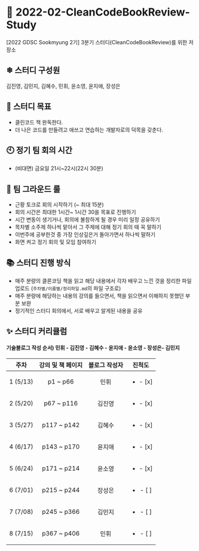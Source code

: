 # 🧐 2022-02-CleanCodeBookReview-Study
[2022 GDSC Sookmyung 2기] 3분기 스터디(CleanCodeBookReview)를 위한 저장소

## ❄ 스터디 구성원
김진영, 김민지, 김혜수, 민휘, 윤소영, 윤지애, 장성은

## 🎯 스터디 목표
- 클린코드 책 완독한다.
- 더 나은 코드를 만들려고 애쓰고 연습하는 개발자로의 덕목을 갖춘다.

## 🕙 정기 팀 회의 시간
- (비대면) 금요일 21시~22시(22시 30분)

## 🔑 팀 그라운드 룰
- 근황 토크로 회의 시작하기 (~ 최대 15분)
- 회의 시간은 최대한 1시간~ 1시간 30을 목표로 진행하기
- 시간 변동이 생기거나, 회의에 불참하게 될 경우 미리 일정 공유하기
- 목차별 소주제 하나씩 맡아서 그 주제에 대해 정기 회의 때 꼭 말하기
- 이번주에 공부한것 중 가장 인상깊은거 돌아가면서 하나씩 말하기
- 화면 켜고 정기 회의 및 모임 참여하기

## 📚 스터디 진행 방식
- 매주 분량의 클론코딩 책을 읽고 해당 내용에서 각자 배우고 느낀 것을 정리한 파일 업로드 (`주차별/이름별/정리파일.md`의 파일 구조로) 
- 매주 분량에 해당하는 내용의 강의를 들으면서, 책을 읽으면서 이해하지 못했던 부분 보완
- 정기적인 스터디 회의에서, 서로 배우고 알게된 내용을 공유

## ✨ 스터디 커리큘럼
#### 기술블로그 작성 순서) 민휘 - 김진영 - 김혜수 - 윤지애 - 윤소영 - 장성은- 김민지
| 주차 | 강의 및 책 페이지 | 블로그 작성자 | 진척도 | 
|:---:|:---:|:---:|:---:|
| 1 (5/13) | p1 ~ p66 | 민휘 | <ul><li>- [x] </li></ul>|
| 2 (5/20) | p67 ~ p116 | 김진영 | <ul><li>- [x] </li></ul>|
| 3 (5/27) | p117 ~ p142| 김혜수 | <ul><li>- [x] </li></ul>|
| 4 (6/17) | p143 ~ p170| 윤지애 | <ul><li>- [x] </li></ul>|
| 5 (6/24) | p171 ~ p214| 윤소영 | <ul><li>- [x] </li></ul>|
| 6 (7/01) | p215 ~ p244| 장성은 | <ul><li>- [ ] </li></ul>|
| 7 (7/08) | p245 ~ p366| 김민지 | <ul><li>- [ ] </li></ul>|
| 8 (7/15) | p367 ~ p406| 민휘 | <ul><li>- [ ] </li></ul>|
